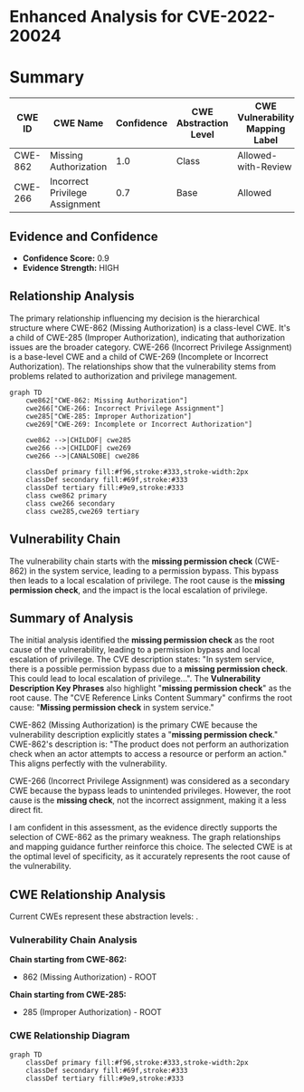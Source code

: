 # Enhanced Analysis for CVE-2022-20024

# Summary
| CWE ID | CWE Name | Confidence | CWE Abstraction Level | CWE Vulnerability Mapping Label | CWE-Vulnerability Mapping Notes |
|---|---|---|---|---|---|
| CWE-862 | Missing Authorization | 1.0 | Class | Allowed-with-Review | Primary CWE |
| CWE-266 | Incorrect Privilege Assignment | 0.7 | Base | Allowed | Secondary Candidate |

## Evidence and Confidence

*   **Confidence Score:** 0.9
*   **Evidence Strength:** HIGH

## Relationship Analysis
The primary relationship influencing my decision is the hierarchical structure where CWE-862 (Missing Authorization) is a class-level CWE. It's a child of CWE-285 (Improper Authorization), indicating that authorization issues are the broader category. CWE-266 (Incorrect Privilege Assignment) is a base-level CWE and a child of CWE-269 (Incomplete or Incorrect Authorization). The relationships show that the vulnerability stems from problems related to authorization and privilege management.

```mermaid
graph TD
    cwe862["CWE-862: Missing Authorization"]
    cwe266["CWE-266: Incorrect Privilege Assignment"]
    cwe285["CWE-285: Improper Authorization"]
    cwe269["CWE-269: Incomplete or Incorrect Authorization"]

    cwe862 -->|CHILDOF| cwe285
    cwe266 -->|CHILDOF| cwe269
    cwe266 -->|CANALSOBE| cwe286

    classDef primary fill:#f96,stroke:#333,stroke-width:2px
    classDef secondary fill:#69f,stroke:#333
    classDef tertiary fill:#9e9,stroke:#333
    class cwe862 primary
    class cwe266 secondary
    class cwe285,cwe269 tertiary
```

## Vulnerability Chain
The vulnerability chain starts with the **missing permission check** (CWE-862) in the system service, leading to a permission bypass. This bypass then leads to a local escalation of privilege. The root cause is the **missing permission check**, and the impact is the local escalation of privilege.

## Summary of Analysis
The initial analysis identified the **missing permission check** as the root cause of the vulnerability, leading to a permission bypass and local escalation of privilege. The CVE description states: "In system service, there is a possible permission bypass due to a **missing permission check**. This could lead to local escalation of privilege...". The **Vulnerability Description Key Phrases** also highlight "**missing permission check**" as the root cause. The "CVE Reference Links Content Summary" confirms the root cause: "**Missing permission check** in system service."

CWE-862 (Missing Authorization) is the primary CWE because the vulnerability description explicitly states a "**missing permission check**." CWE-862's description is: "The product does not perform an authorization check when an actor attempts to access a resource or perform an action." This aligns perfectly with the vulnerability.

CWE-266 (Incorrect Privilege Assignment) was considered as a secondary CWE because the bypass leads to unintended privileges. However, the root cause is the **missing check**, not the incorrect assignment, making it a less direct fit.

I am confident in this assessment, as the evidence directly supports the selection of CWE-862 as the primary weakness. The graph relationships and mapping guidance further reinforce this choice. The selected CWE is at the optimal level of specificity, as it accurately represents the root cause of the vulnerability.


## CWE Relationship Analysis

Current CWEs represent these abstraction levels: .


### Vulnerability Chain Analysis

**Chain starting from CWE-862:**
- 862 (Missing Authorization) - ROOT


**Chain starting from CWE-285:**
- 285 (Improper Authorization) - ROOT



### CWE Relationship Diagram

```mermaid
graph TD
    classDef primary fill:#f96,stroke:#333,stroke-width:2px
    classDef secondary fill:#69f,stroke:#333
    classDef tertiary fill:#9e9,stroke:#333
```